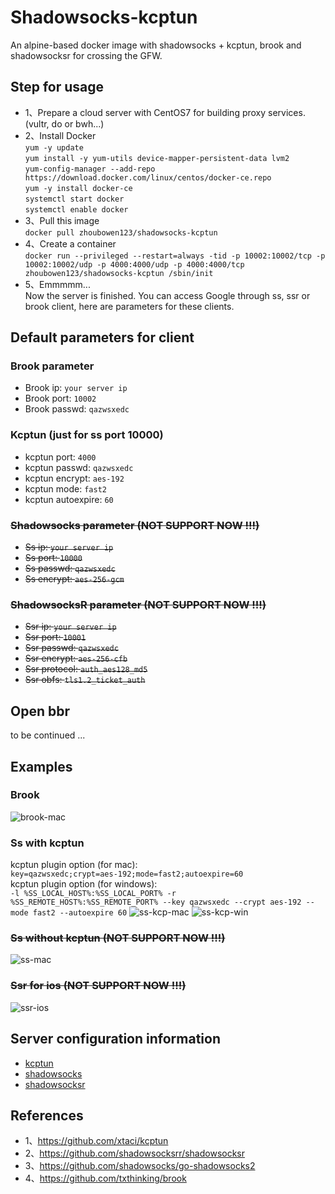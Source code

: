 # Shadowsocks-kcptun
An alpine-based docker image with shadowsocks + kcptun, brook and shadowsocksr for crossing the GFW.

## Step for usage
- 1、Prepare a cloud server with CentOS7 for building proxy services.(vultr, do or bwh...)
- 2、Install Docker<br>
  `yum -y update`<br>
  `yum install -y yum-utils device-mapper-persistent-data lvm2`<br>
  `yum-config-manager --add-repo https://download.docker.com/linux/centos/docker-ce.repo`<br>
  `yum -y install docker-ce`<br>
  `systemctl start docker`<br>
  `systemctl enable docker`<br>
- 3、Pull this image<br>
   `docker pull zhoubowen123/shadowsocks-kcptun`
- 4、Create a container<br>
  `docker run --privileged --restart=always -tid -p 10002:10002/tcp -p 10002:10002/udp -p 4000:4000/udp -p 4000:4000/tcp zhoubowen123/shadowsocks-kcptun /sbin/init`
- 5、Emmmmm...<br>
  Now the server is finished. You can access Google through ss, ssr or brook client, here are parameters for these clients.

## Default parameters for client
### Brook parameter
- Brook ip: `your server ip`
- Brook port: `10002`
- Brook passwd: `qazwsxedc`
### Kcptun (just for ss port 10000)
- kcptun port: `4000`
- kcptun passwd: `qazwsxedc`
- kcptun encrypt: `aes-192`
- kcptun mode: `fast2`
- kcptun autoexpire: `60`
### <del>Shadowsocks parameter (NOT SUPPORT NOW !!!)
- <del>Ss ip: `your server ip`
- <del>Ss port: `10000`
- <del>Ss passwd: `qazwsxedc`
- <del>Ss encrypt: `aes-256-gcm`
### <del>ShadowsocksR parameter (NOT SUPPORT NOW !!!)
- <del>Ssr ip: `your server ip`
- <del>Ssr port: `10001`
- <del>Ssr passwd: `qazwsxedc`
- <del>Ssr encrypt: `aes-256-cfb`
- <del>Ssr protocol: `auth_aes128_md5`
- <del>Ssr obfs: `tls1.2_ticket_auth`

## Open bbr
 to be continued ...

## Examples
### Brook
![brook-mac](https://raw.githubusercontent.com/zhoubowen-sky/shadowsocks-kcptun/master/doc/brook-mac.png)

### Ss with kcptun
  kcptun plugin option (for mac):<br>
  `key=qazwsxedc;crypt=aes-192;mode=fast2;autoexpire=60`<br>
  kcptun plugin option (for windows):<br>
  `-l %SS_LOCAL_HOST%:%SS_LOCAL_PORT% -r %SS_REMOTE_HOST%:%SS_REMOTE_PORT% --key qazwsxedc --crypt aes-192 --mode fast2 --autoexpire 60`
![ss-kcp-mac](https://raw.githubusercontent.com/zhoubowen-sky/shadowsocks-kcptun/master/doc/ss-kcp-mac.png)
![ss-kcp-win](https://raw.githubusercontent.com/zhoubowen-sky/shadowsocks-kcptun/master/doc/ss-kcp-win.png)

### <del>Ss without kcptun (NOT SUPPORT NOW !!!)
![ss-mac](https://raw.githubusercontent.com/zhoubowen-sky/shadowsocks-kcptun/master/doc/ss-mac.png)

### <del>Ssr for ios (NOT SUPPORT NOW !!!)
![ssr-ios](https://raw.githubusercontent.com/zhoubowen-sky/shadowsocks-kcptun/master/doc/ssr-ios.png)

## Server configuration information
- [kcptun](https://github.com/zhoubowen-sky/shadowsocks-kcptun/blob/master/script/kcptun.json)
- [shadowsocks](https://github.com/zhoubowen-sky/shadowsocks-kcptun/blob/master/script/shadowsocks.json)
- [shadowsocksr](https://github.com/zhoubowen-sky/shadowsocks-kcptun/blob/master/script/shadowsocksr.json)

## References
- 1、https://github.com/xtaci/kcptun
- 2、https://github.com/shadowsocksrr/shadowsocksr
- 3、https://github.com/shadowsocks/go-shadowsocks2
- 4、https://github.com/txthinking/brook
